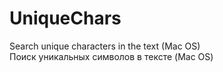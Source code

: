 # UniqueChars

Search unique characters in the text (Mac OS)<br>
Поиск уникальных символов в тексте (Mac OS)
